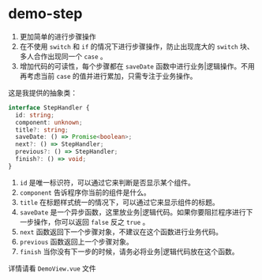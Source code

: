 # demo-step

1. 更加简单的进行步骤操作
2. 在不使用 `switch` 和 `if` 的情况下进行步骤操作，防止出现庞大的 `switch` 块、多人合作出现同一个 `case` 。
3. 增加代码的可读性，每个步骤都在 `saveDate` 函数中进行业务|逻辑操作。不用再考虑当前 `case` 的值并进行累加，只需专注于业务操作。

这是我提供的抽象类：

```typescript
interface StepHandler {
  id: string;
  component: unknown;
  title?: string;
  saveDate: () => Promise<boolean>;
  next?: () => StepHandler;
  previous?: () => StepHandler;
  finish?: () => void;
}
```

1. `id` 是唯一标识符，可以通过它来判断是否显示某个组件。
2. `component` 告诉程序你当前的组件是什么。
3. `title` 在标题样式统一的情况下，可以通过它来显示组件的标题。
4. `saveDate` 是一个异步函数，这里放业务|逻辑代码。如果你要阻拦程序进行下一步操作，你可以返回 `false` 反之 `true` 。
5. `next` 函数返回下一个步骤对象，不建议在这个函数进行业务代码。
6. `previous` 函数返回上一个步骤对象。
7. `finish` 当你没有下一步的时候，请务必将业务|逻辑代码放在这个函数。

详情请看 `DemoView.vue` 文件
